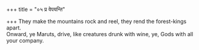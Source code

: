 +++
title = "०५ प्र वेपयन्ति"

+++
They make the mountains rock and reel, they rend the forest-kings apart.  
     Onward, ye Maruts, drive, like creatures drunk with wine, ye, Gods with all your company.